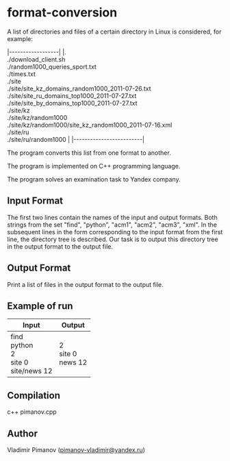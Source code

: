 # format-conversion

A list of directories and files of a certain directory in Linux is considered, for example:

|------------------|
|.<br/> ./download_client.sh<br/> ./random1000_queries_sport.txt<br/> ./times.txt<br/> ./site<br/> ./site/site_kz_domains_random1000_2011-07-26.txt<br/> ./site/site_ru_domains_top1000_2011-07-27.txt<br/> ./site/site_by_domains_top1000_2011-07-27.txt<br/> ./site/kz<br/> ./site/kz/random1000<br/> ./site/kz/random1000/site_kz_random1000_2011-07-16.xml<br/> ./site/ru<br/> ./site/ru/random1000 |
|-------------------------|

The program converts this list from one format to another. 

The program is implemented on C++ programming language. 

The program solves an examination task to Yandex company.

## Input Format

The first two lines contain the names of the input and output formats. Both strings from the set "find", "python", "acm1", "acm2", "acm3", "xml". In the subsequent lines in the form corresponding to the input format from the first line, the directory tree is described. Our task is to output this directory tree in the output format to the output file.

## Output Format

Print a list of files in the output format to the output file.

## Example of run

| Input | Output | 
|-------|--------|
| find<br/> python<br/> 2<br/> site 0<br/> site/news 12 | 2<br/> site 0<br/> news 12 |


## Compilation

c++ pimanov.cpp

## Author 

Vladimir Pimanov (pimanov-vladimir@yandex.ru)


